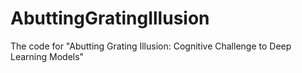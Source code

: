 # AbuttingGratingIllusion
The code for "Abutting Grating Illusion: Cognitive Challenge to Deep Learning Models"
